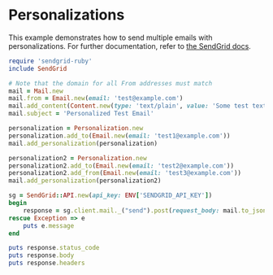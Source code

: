 # Personalizations

This example demonstrates how to send multiple emails with personalizations. For further documentation, refer to [the SendGrid docs](https://docs.sendgrid.com/for-developers/sending-email/personalizations).

```ruby
require 'sendgrid-ruby'
include SendGrid

# Note that the domain for all From addresses must match
mail = Mail.new
mail.from = Email.new(email: 'test@example.com')
mail.add_content(Content.new(type: 'text/plain', value: 'Some test text'))
mail.subject = 'Personalized Test Email'

personalization = Personalization.new
personalization.add_to(Email.new(email: 'test1@example.com'))
mail.add_personalization(personalization)

personalization2 = Personalization.new
personalization2.add_to(Email.new(email: 'test2@example.com'))
personalization2.add_from(Email.new(email: 'test3@example.com'))
mail.add_personalization(personalization2)

sg = SendGrid::API.new(api_key: ENV['SENDGRID_API_KEY'])
begin
    response = sg.client.mail._("send").post(request_body: mail.to_json)
rescue Exception => e
    puts e.message
end

puts response.status_code
puts response.body
puts response.headers
```